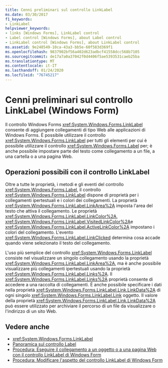 ```yaml
---
title: Cenni preliminari sul controllo LinkLabel
ms.date: 03/30/2017
f1_keywords:
- LinkLabel
helpviewer_keywords:
- links [Windows Forms], LinkLabel control
- Label control [Windows Forms], about Label control
- LinkLabel control [Windows Forms], about LinkLabel control
ms.assetid: 9e248549-10ca-43a3-bb5e-60f583d369f1
ms.openlocfilehash: 9837902bf56a402d623adbcf41558dcc568b7105
ms.sourcegitcommit: de17a7a0a37042f0d4406f5ae5393531caeb25ba
ms.translationtype: MT
ms.contentlocale: it-IT
ms.lasthandoff: 01/24/2020
ms.locfileid: "76745217"
---
```

# <a name="linklabel-control-overview-windows-forms"></a>Cenni preliminari sul controllo LinkLabel (Windows Form)
Il controllo Windows Forms <xref:System.Windows.Forms.LinkLabel> consente di aggiungere collegamenti di tipo Web alle applicazioni di Windows Forms. È possibile utilizzare il controllo <xref:System.Windows.Forms.LinkLabel> per tutti gli elementi per cui è possibile utilizzare il controllo <xref:System.Windows.Forms.Label> per; è anche possibile impostare parte del testo come collegamento a un file, a una cartella o a una pagina Web.  
  
## <a name="what-you-can-do-with-the-linklabel-control"></a>Operazioni possibili con il controllo LinkLabel  
 Oltre a tutte le proprietà, i metodi e gli eventi del controllo <xref:System.Windows.Forms.Label>, il controllo <xref:System.Windows.Forms.LinkLabel> dispone di proprietà per i collegamenti ipertestuali e i colori dei collegamenti. La proprietà <xref:System.Windows.Forms.LinkLabel.LinkArea%2A> imposta l'area del testo che attiva il collegamento. Le proprietà <xref:System.Windows.Forms.LinkLabel.LinkColor%2A>, <xref:System.Windows.Forms.LinkLabel.VisitedLinkColor%2A>e <xref:System.Windows.Forms.LinkLabel.ActiveLinkColor%2A> impostano i colori del collegamento. L'evento <xref:System.Windows.Forms.LinkLabel.LinkClicked> determina cosa accade quando viene selezionato il testo del collegamento.  
  
 L'uso più semplice del controllo <xref:System.Windows.Forms.LinkLabel> consiste nel visualizzare un singolo collegamento usando la proprietà <xref:System.Windows.Forms.LinkLabel.LinkArea%2A>, ma è anche possibile visualizzare più collegamenti ipertestuali usando la proprietà <xref:System.Windows.Forms.LinkLabel.Links%2A>. Il <xref:System.Windows.Forms.LinkLabel.Links%2A> proprietà consente di accedere a una raccolta di collegamenti. È anche possibile specificare i dati nella proprietà <xref:System.Windows.Forms.LinkLabel.Link.LinkData%2A> di ogni singolo <xref:System.Windows.Forms.LinkLabel.Link> oggetto. Il valore della proprietà <xref:System.Windows.Forms.LinkLabel.Link.LinkData%2A> può essere utilizzato per archiviare il percorso di un file da visualizzare o l'indirizzo di un sito Web.  
  
## <a name="see-also"></a>Vedere anche

- <xref:System.Windows.Forms.LinkLabel>
- [Panoramica sul controllo Label](label-control-overview-windows-forms.md)
- [Procedura: Eseguire il collegamento a un oggetto o a una pagina Web con il controllo LinkLabel di Windows Form](link-to-an-object-or-web-page-with-wf-linklabel-control.md)
- [Procedura: Modificare l'aspetto del controllo LinkLabel di Windows Form](how-to-change-the-appearance-of-the-windows-forms-linklabel-control.md)
